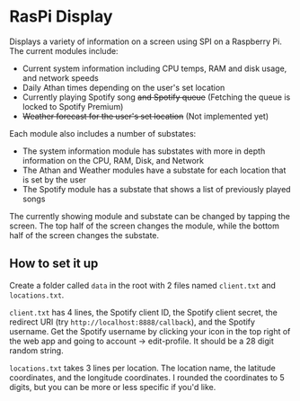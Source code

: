 # RasPi Display
Displays a variety of information on a screen using SPI on a Raspberry Pi.
The current modules include:
- Current system information including CPU temps, RAM and disk usage, and network speeds
- Daily Athan times depending on the user's set location
- Currently playing Spotify song ~~and Spotify queue~~ (Fetching the queue is locked to Spotify Premium)
- ~~Weather forecast for the user's set location~~ (Not implemented yet)

Each module also includes a number of substates:
- The system information module has substates with more in depth information on the CPU, RAM, Disk, and Network
- The Athan and Weather modules have a substate for each location that is set by the user
- The Spotify module has a substate that shows a list of previously played songs

The currently showing module and substate can be changed by tapping the screen. The top half of the screen changes the module, while the bottom half of the screen changes the substate.

## How to set it up

Create a folder called `data` in the root with 2 files named `client.txt` and `locations.txt`.

`client.txt` has 4 lines, the Spotify client ID, the Spotify client secret, the redirect URI (try `http://localhost:8888/callback`), and the Spotify username. Get the Spotify username by clicking your icon in the top right of the web app and going to account -> edit-profile. It should be a 28 digit random string.

`locations.txt` takes 3 lines per location. The location name, the latitude coordinates, and the longitude coordinates. I rounded the coordinates to 5 digits, but you can be more or less specific if you'd like.
